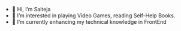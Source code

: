 - 👋 Hi, I’m Saiteja
- 👀 I’m interested in playing Video Games, reading Self-Help Books.
- 🌱 I’m currently enhancing my technical knowledge in FrontEnd
<!---
saitejaseemala/saitejaseemala is a ✨ special ✨ repository because its `README.md` (this file) appears on your GitHub profile.
You can click the Preview link to take a look at your changes.
--->
